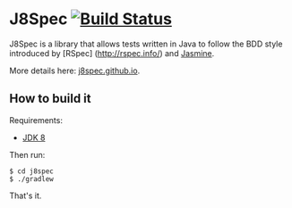 J8Spec [![Build Status](https://travis-ci.org/tprado/j8spec.svg?branch=master)](https://travis-ci.org/tprado/j8spec)
======

J8Spec is a library that allows tests written in Java to follow the BDD style
introduced by [RSpec] (http://rspec.info/) and [Jasmine](http://jasmine.github.io/).

More details here: [j8spec.github.io](http://tprado.github.io/j8spec).

## How to build it

Requirements:

- [JDK 8](http://www.oracle.com/technetwork/java/javase/downloads/jdk8-downloads-2133151.html)

Then run:

```
$ cd j8spec
$ ./gradlew
```

That's it.
